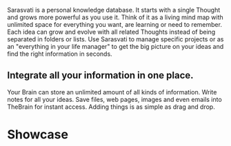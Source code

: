 Sarasvati is a personal knowledge database. It starts with a single Thought and grows more powerful as you use it. Think of it as a living mind map with unlimited space for everything you want, are learning or need to remember. Each idea can grow and evolve with all related Thoughts instead of being separated in folders or lists. Use Sarasvati to manage specific projects or as an "everything in your life manager" to get the big picture on your ideas and find the right information in seconds.


## Integrate all your information in one place.

Your Brain can store an unlimited amount of all kinds of information. Write notes for all your ideas. Save files, web pages, images and even emails into TheBrain for instant access. Adding things is as simple as drag and drop.


# Showcase
<script type="text/javascript" src="https://asciinema.org/a/577npasoge8wg3881rtq3sbzt.js" id="asciicast-577npasoge8wg3881rtq3sbzt" async data-speed="2"></script>
